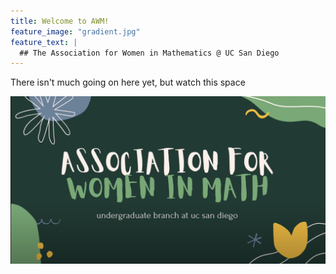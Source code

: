 ```yaml
---
title: Welcome to AWM!
feature_image: "gradient.jpg"
feature_text: |
  ## The Association for Women in Mathematics @ UC San Diego
---
```


There isn't much going on here yet, but watch this space

[![AWMYouTube](AWMVideoScreenShot.png)](https://www.youtube.com/watch?v=faTobNf-6-k)
